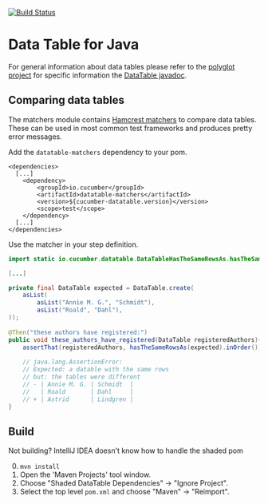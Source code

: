 [![Build Status](https://travis-ci.org/cucumber/datatable-java.svg?branch=master)](https://travis-ci.org/cucumber/datatable-java)

# Data Table for Java

For general information about data tables please refer to the [polyglot project](../) 
for specific information the [DataTable javadoc](datatable/src/main/java/io/cucumber/datatable/DataTable.java).  

## Comparing data tables

The matchers module contains [Hamcrest matchers](http://hamcrest.org/) 
to compare data tables. These can be used in most common test frameworks and
produces pretty error messages.


Add the `datatable-matchers` dependency to your pom.

```
<dependencies>
  [...]
    <dependency>
        <groupId>io.cucumber</groupId>
        <artifactId>datatable-matchers</artifactId>
        <version>${cucumber-datatable.version}</version>
        <scope>test</scope>
    </dependency>
  [...]
</dependencies>
```

Use the matcher in your step definition.

```java
import static io.cucumber.datatable.DataTableHasTheSameRowsAs.hasTheSameRowsAs;

[...]

private final DataTable expected = DataTable.create(
    asList(
        asList("Annie M. G.", "Schmidt"),
        asList("Roald", "Dahl"),
));
    
@Then("these authors have registered:")
public void these_authors_have_registered(DataTable registeredAuthors){
    assertThat(registeredAuthors, hasTheSameRowsAs(expected).inOrder());
    
    // java.lang.AssertionError: 
    // Expected: a datable with the same rows
    // but: the tables were different
    // - | Annie M. G. | Schmidt  |
    //   | Roald       | Dahl     |
    // + | Astrid      | Lindgren |
} 
```

## Build ##

Not building? IntelliJ IDEA doesn't know how to handle the shaded pom

0. `mvn install`
1. Open the 'Maven Projects' tool window. 
2. Choose "Shaded DataTable Dependencies" -> "Ignore Project". 
3. Select the top level `pom.xml` and choose "Maven" -> "Reimport".
